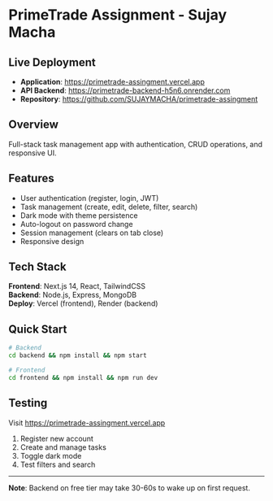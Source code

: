 # PrimeTrade Assignment - Sujay Macha

## Live Deployment

- **Application**: https://primetrade-assingment.vercel.app
- **API Backend**: https://primetrade-backend-h5n6.onrender.com
- **Repository**: https://github.com/SUJAYMACHA/primetrade-assingment

## Overview

Full-stack task management app with authentication, CRUD operations, and responsive UI.

## Features

- User authentication (register, login, JWT)
- Task management (create, edit, delete, filter, search)
- Dark mode with theme persistence
- Auto-logout on password change
- Session management (clears on tab close)
- Responsive design

## Tech Stack

**Frontend**: Next.js 14, React, TailwindCSS  
**Backend**: Node.js, Express, MongoDB  
**Deploy**: Vercel (frontend), Render (backend)

## Quick Start

```bash
# Backend
cd backend && npm install && npm start

# Frontend  
cd frontend && npm install && npm run dev
```

## Testing

Visit https://primetrade-assingment.vercel.app
1. Register new account
2. Create and manage tasks
3. Toggle dark mode
4. Test filters and search

---

**Note**: Backend on free tier may take 30-60s to wake up on first request.
